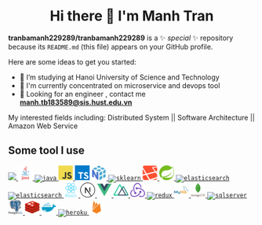 <h1 align="center" >Hi there 👋 I'm Manh Tran </h1>


**tranbamanh229289/tranbamanh229289** is a ✨ _special_ ✨ repository because its `README.md` (this file) appears on your GitHub profile.

Here are some ideas to get you started:

- 🔭 I’m studying at Hanoi University of Science and Technology
- 🌱 I'm currently concentrated on microservice and devops tool
- 👯 Looking for an engineer , contact me **manh.tb183589@sis.hust.edu.vn**


My interested fields including: Distributed System || Software Architecture || Amazon Web Service

## Some tool I use

<a href="https://www.python.org/" target="_blank">
    <code><img height="30" src="https://www.python.org/static/apple-touch-icon-precomposed.png"></code>
</a>

<a href="https://www.java.com" target="_blank">
    <code><img height="30" src="https://github.com/devicons/devicon/blob/master/icons/java/java-original-wordmark.svg" alt="java"></code>
</a>

<a href="https://go.dev/" target="_blank">
    <code><img height="30" src="https://cdn.worldvectorlogo.com/logos/gopher.svg" alt="java"></code>
</a>

<a href="https://developer.mozilla.org/en-US/docs/Web/JavaScript" target="_blank">
    <code><img height="30" src="https://github.com/devicons/devicon/blob/master/icons/javascript/javascript-original.svg" alt="javascript"></code>
</a>
<a href="https://www.typescriptlang.org/" target="_blank">
    <code><img height="30" src="https://raw.githubusercontent.com/github/explore/master/topics/typescript/typescript.png"></code></a>
    
<a href="https://numpy.org/" target="_blank">
    <code><img height="30" src="https://github.com/devicons/devicon/blob/master/icons/numpy/numpy-original.svg" alt="numpy"></code>
</a>

<a href="https://scikit-learn.org/stable/" target="_blank">
    <code><img height="30" src="https://upload.wikimedia.org/wikipedia/commons/thumb/0/05/Scikit_learn_logo_small.svg/1200px-Scikit_learn_logo_small.svg.png" alt="sklearn"></code>
</a>

<a href="https://laravel.com/" target="_blank">
    <code><img height="30" src="https://github.com/devicons/devicon/blob/master/icons/laravel/laravel-plain.svg" alt="laravel"></code>
</a>

<a href="https://spring.io/projects/spring-boot" target="_blank">
    <code><img height="30" src="https://github.com/devicons/devicon/blob/master/icons/spring/spring-original.svg" alt="spring"></code>
</a>

<a href="https://www.elastic.co/es/" target="_blank">
    <code><img height="30" src="https://cdn.worldvectorlogo.com/logos/elasticsearch.svg" alt="elasticsearch"></code>
</a>

<a href="https://www.elastic.co/es/" target="_blank">
    <code><img height="30" src="https://upload.wikimedia.org/wikipedia/commons/thumb/0/05/Apache_kafka.svg/1261px-Apache_kafka.svg.png" alt="elasticsearch"></code>
</a>

<a href="https://reactjs.org/" target="_blank">
    <code><img height="30" src="https://github.com/devicons/devicon/blob/master/icons/react/react-original-wordmark.svg" alt="react"></code>
</a>

<a href="https://nextjs.org/" target="_blank">
    <code><img height="30" src="https://github.com/devicons/devicon/blob/master/icons/nextjs/nextjs-line.svg" alt="next"></code>
</a>

<a href="https://vuejs.org/" target="_blank">
    <code><img height="30" src="https://github.com/devicons/devicon/blob/master/icons/vuejs/vuejs-original.svg" alt="vue"></code>
</a>

<a href="https://nuxtjs.org/" target="_blank">
    <code><img height="30" src="https://github.com/devicons/devicon/blob/master/icons/nuxtjs/nuxtjs-original.svg" alt="react"></code>
</a>

<a href="https://react-redux.js.org/" target="_blank">
    <code><img height="30" src="https://github.com/devicons/devicon/blob/master/icons/redux/redux-original.svg" alt="redux"></code>
</a>

<a href="https://graphql.org/" target="_blank">
    <code><img height="30" src="https://upload.wikimedia.org/wikipedia/commons/thumb/1/17/GraphQL_Logo.svg/1200px-GraphQL_Logo.svg.png" alt="redux"></code>
</a>

<a href="https://www.mysql.com/" target="_blank">
    <code><img height="30" src="https://github.com/devicons/devicon/blob/master/icons/mysql/mysql-original-wordmark.svg" alt="mysql"></code>
</a>

<a href="https://www.mongodb.com/" target="_blank">
    <code><img height="30" src="https://github.com/devicons/devicon/blob/master/icons/mongodb/mongodb-original-wordmark.svg" alt="mongodb"></code>
</a>

 <a href="https://www.microsoft.com/en-us/sql-server/sql-server-downloads" target="_blank">
    <code><img height="30" src="https://w7.pngwing.com/pngs/278/609/png-transparent-microsoft-sql-server-sql-server-management-studio-windows-server-2008-database-performance-angle-symmetry-shoe.png" alt="sqlserver"></code>
</a>

<a href="https://www.postgresql.org/" target="_blank">
    <code><img height="30" src="https://github.com/devicons/devicon/blob/master/icons/postgresql/postgresql-original-wordmark.svg" alt="postgresql"></code>
</a>


<a href="[https://www.postgresql.org/](https://redis.io/)" target="_blank">
    <code><img height="30" src="https://github.com/devicons/devicon/blob/master/icons/redis/redis-original.svg" alt="redis"></code>
</a>


<a href="https://www.docker.com/" target="_blank">
    <code><img height="30" src="https://github.com/devicons/devicon/blob/master/icons/docker/docker-plain.svg" alt="docker"></code>
</a>

<a href="https://kubernetes.io/vi/docs/concepts/overview/what-is-kubernetes/" target="_blank">
    <code><img height="30" src="https://kubernetes.io/images/favicon.png" alt="heroku"></code>
</a>

<a href="https://firebase.google.com/" target="_blank">
    <code><img height="30" src="https://github.com/devicons/devicon/blob/master/icons/firebase/firebase-plain.svg" alt="heroku"></code>
</a>

